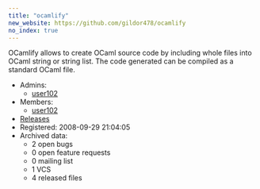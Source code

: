 ```yaml
---
title: "ocamlify"
new_website: https://github.com/gildor478/ocamlify
no_index: true
---
```


OCamlify allows to create OCaml source code by including whole files into OCaml string or string list. The code
generated can be compiled as a standard OCaml file.

* Admins:
  * [user102](/users/user102)
* Members:
  * [user102](/users/user102)
* [Releases](https://download.ocamlcore.org/ocamlify)
* Registered: 2008-09-29 21:04:05
* Archived data:
  * 2 open bugs
  * 0 open feature requests
  * 0 mailing list
  * 1 VCS
  * 4 released files
